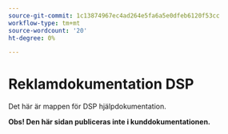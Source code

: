 ```yaml
---
source-git-commit: 1c13874967ec4ad264e5fa6a5e0dfeb6120f53cc
workflow-type: tm+mt
source-wordcount: '20'
ht-degree: 0%

---
```

# Reklamdokumentation DSP

Det här är mappen för DSP hjälpdokumentation.

**Obs! Den här sidan publiceras inte i kunddokumentationen.**
